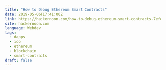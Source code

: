 ```yaml
---
title: "How to Debug Ethereum Smart Contracts"
date: 2019-05-06T17:41:00Z
link: https://hackernoon.com/how-to-debug-ethereum-smart-contracts-7efd883d8cc3?source=rss----3a8144eabfe3---4&utm_medium=RSS&utm_source=news.12bit.vn
site: hackernoon.com
language: Webdev
tags:
  - dapps
  - ico
  - ethereum
  - blockchain
  - smart-contracts
draft: false
---
```

